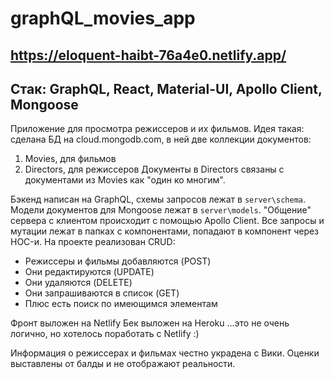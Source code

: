 # graphQL_movies_app
## https://eloquent-haibt-76a4e0.netlify.app/
## Стак: GraphQL, React, Material-UI, Apollo Client, Mongoose

Приложение для просмотра режиссеров и их фильмов.
Идея такая: сделана БД на cloud.mongodb.com, в ней две коллекции документов:
1. Movies, для фильмов
2. Directors, для режиссеров
Документы в Directors связаны с документами из Movies как "один ко многим".

Бэкенд написан на GraphQL, схемы запросов лежат в `server\schema`.
Модели документов для Mongoose лежат в `server\models`.
"Общение" сервера с клиентом происходит с помощью Apollo Client. 
Все запросы и мутации лежат в папках с компонентами, попадают в компонент через HOC-и.
На проекте реализован CRUD:
- Режиссеры и фильмы добавляются (POST)
- Они редактируются (UPDATE)
- Они удаляются (DELETE)
- Они запрашиваются в список (GET)
- Плюс есть поиск по имеющимся элементам

Фронт выложен на Netlify
Бек выложен на Heroku
...это не очень логично, но хотелось поработать с Netlify :)

Информация о режиссерах и фильмах честно украдена с Вики.
Оценки выставлены от балды и не отображают реальности.
